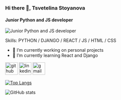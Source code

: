 ### Hi there 👋, Tsvetelina Stoyanova
#### Junior Python and JS developer
![Junior Python and JS developer](https://github.com/Tsveti1103)


Skills: PYTHON / DJANGO / REACT / JS / HTML / CSS

- 🔭 I’m currently working on personal projects 
- 🌱 I’m currently learning React and Django 


[<img src='https://cdn.jsdelivr.net/npm/simple-icons@3.0.1/icons/github.svg' alt='github' height='40'>](https://github.com/https://github.com/Tsveti1103)  [<img src='https://cdn.jsdelivr.net/npm/simple-icons@3.0.1/icons/linkedin.svg' alt='linkedin' height='40'>](https://www.linkedin.com/in/https://www.linkedin.com/in/tsvetelinastoyanovats//)  [<img src='https://cdn.jsdelivr.net/npm/simple-icons@3.0.1/icons/gmail.svg' alt='gmail' height='40'>](cvstoqnova@gmail.com)  

[![Top Langs](https://github-readme-stats.vercel.app/api/top-langs/?username=https://github.com/Tsveti1103)](https://github.com/anuraghazra/github-readme-stats)

![GitHub stats](https://github-readme-stats.vercel.app/api?username=https://github.com/Tsveti1103&show_icons=true)  


